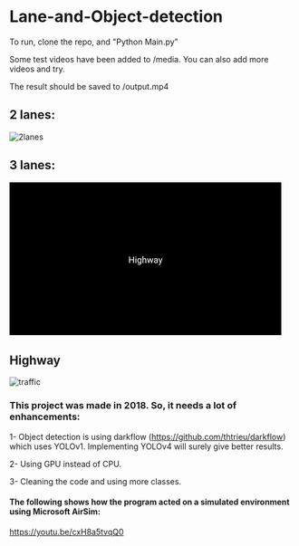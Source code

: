 # Lane-and-Object-detection

To run, clone the repo, and "Python Main.py"

Some test videos have been added to /media. You can also add more videos and try.

The result should be saved to /output.mp4

## 2 lanes:

![2lanes](gifs/2lanes.gif)

## 3 lanes: 

![3lanes](gifs/3lanes.gif)

## Highway

![traffic](gifs/traffic.gif)

### __This project was made in 2018. So, it needs a lot of enhancements:__

1- Object detection is using darkflow (https://github.com/thtrieu/darkflow) which uses YOLOv1. Implementing YOLOv4 will surely give better results.

2- Using GPU instead of CPU.

3- Cleaning the code and using more classes.


#### The following shows how the program acted on a simulated environment using Microsoft AirSim:
https://youtu.be/cxH8a5tvqQ0
